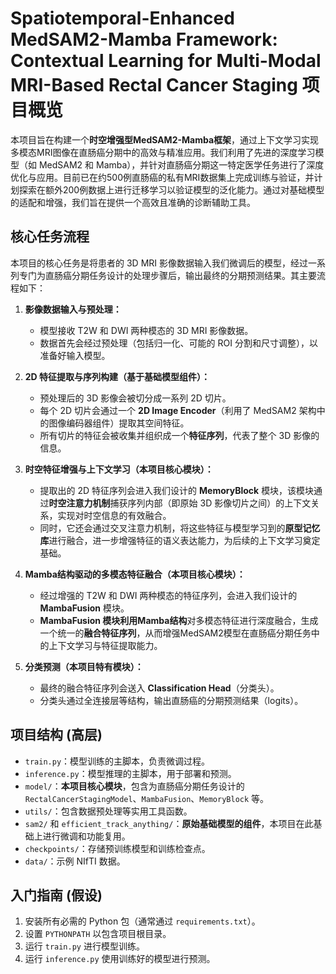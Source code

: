 # Spatiotemporal-Enhanced MedSAM2-Mamba Framework: Contextual Learning for Multi-Modal MRI-Based Rectal Cancer Staging 项目概览

本项目旨在构建一个**时空增强型MedSAM2-Mamba框架**，通过上下文学习实现多模态MRI图像在直肠癌分期中的高效与精准应用。我们利用了先进的深度学习模型（如 MedSAM2 和 Mamba），并针对直肠癌分期这一特定医学任务进行了深度优化与应用。目前已在约500例直肠癌的私有MRI数据集上完成训练与验证，并计划探索在额外200例数据上进行迁移学习以验证模型的泛化能力。通过对基础模型的适配和增强，我们旨在提供一个高效且准确的诊断辅助工具。

## 核心任务流程

本项目的核心任务是将患者的 3D MRI 影像数据输入我们微调后的模型，经过一系列专门为直肠癌分期任务设计的处理步骤后，输出最终的分期预测结果。其主要流程如下：

1.  **影像数据输入与预处理：**
    *   模型接收 T2W 和 DWI 两种模态的 3D MRI 影像数据。
    *   数据首先会经过预处理（包括归一化、可能的 ROI 分割和尺寸调整），以准备好输入模型。

2.  **2D 特征提取与序列构建（基于基础模型组件）：**
    *   预处理后的 3D 影像会被切分成一系列 2D 切片。
    *   每个 2D 切片会通过一个 **2D Image Encoder**（利用了 MedSAM2 架构中的图像编码器组件）提取其空间特征。
    *   所有切片的特征会被收集并组织成一个**特征序列**，代表了整个 3D 影像的信息。

3.  **时空特征增强与上下文学习（本项目核心模块）：**
    *   提取出的 2D 特征序列会进入我们设计的 **MemoryBlock** 模块，该模块通过**时空注意力机制**捕获序列内部（即原始 3D 影像切片之间）的上下文关系，实现对时空信息的有效融合。
    *   同时，它还会通过交叉注意力机制，将这些特征与模型学习到的**原型记忆库**进行融合，进一步增强特征的语义表达能力，为后续的上下文学习奠定基础。

4.  **Mamba结构驱动的多模态特征融合（本项目核心模块）：**
    *   经过增强的 T2W 和 DWI 两种模态的特征序列，会进入我们设计的 **MambaFusion** 模块。
    *   **MambaFusion 模块利用Mamba结构**对多模态特征进行深度融合，生成一个统一的**融合特征序列**，从而增强MedSAM2模型在直肠癌分期任务中的上下文学习与特征提取能力。

5.  **分类预测（本项目特有模块）：**
    *   最终的融合特征序列会送入 **Classification Head**（分类头）。
    *   分类头通过全连接层等结构，输出直肠癌的分期预测结果（logits）。

## 项目结构 (高层)

*   `train.py`：模型训练的主脚本，负责微调过程。
*   `inference.py`：模型推理的主脚本，用于部署和预测。
*   `model/`：**本项目核心模块**，包含为直肠癌分期任务设计的 `RectalCancerStagingModel`、`MambaFusion`、`MemoryBlock` 等。
*   `utils/`：包含数据预处理等实用工具函数。
*   `sam2/` 和 `efficient_track_anything/`：**原始基础模型的组件**，本项目在此基础上进行微调和功能复用。
*   `checkpoints/`：存储预训练模型和训练检查点。
*   `data/`：示例 NIfTI 数据。

## 入门指南 (假设)

1.  安装所有必需的 Python 包（通常通过 `requirements.txt`）。
2.  设置 `PYTHONPATH` 以包含项目根目录。
3.  运行 `train.py` 进行模型训练。
4.  运行 `inference.py` 使用训练好的模型进行预测。
